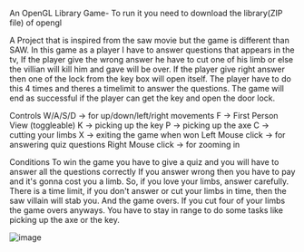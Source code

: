 An OpenGL Library Game- To run it you need to download the library(ZIP file) of opengl

A Project that is inspired from the saw movie but the game is different than SAW. In this game as a player I have to answer questions that appears in the tv, If the player give the wrong answer he have to cut one of his limb or else the villian will kill him and gave will be over. If the player give right answer then one of the lock from the key box will open itself. The player have to do this 4 times and theres a timelimit to answer the questions. The game will end as successful if the player can get the key and open the door lock.
                                                                                                 
Controls
W/A/S/D -> for up/down/left/right movements
F -> First Person View (toggleable)
K -> picking up the key
P -> picking up the axe
C -> cutting your limbs
X -> exiting the game when won
Left Mouse click -> for answering quiz questions
Right Mouse click -> for zooming in


Conditions
To win the game you have to give a quiz and you will have to answer all the questions correctly
If you answer wrong then you have to pay and it's gonna cost you a limb. So, if you love your limbs, answer carefully.
There is a time limit, if you don't answer or cut your limbs in time, then the saw villain will stab you. And the game overs.
If you cut four of your limbs the game overs anyways.
You have to stay in range to do some tasks like picking up the axe or the key.


 ![image](https://github.com/user-attachments/assets/b0fb3ec8-aba1-4265-9b1d-57a2e42f2663)

